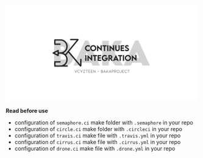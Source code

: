 <p align="center">
<img src="img/baka-ci.png" />

**Read before use**

  * configuration of `semaphore.ci` make folder with `.semaphore` in your repo
  * configuration of `circle.ci` make folder with `.circleci` in your repo
  * configuration of `travis.ci` make file with `.travis.yml` in your repo
  * configuration of `cirrus.ci` make file with `.cirrus.yml` in your repo
  * configuration of `drone.ci` make file with `.drone.yml` in your repo

